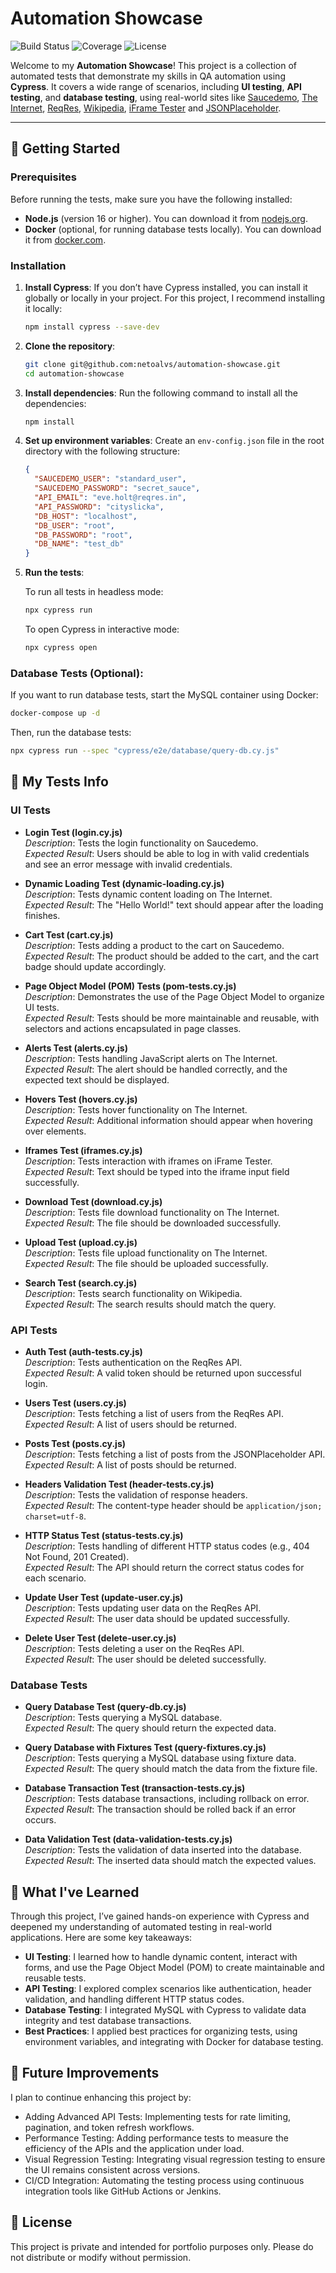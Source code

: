 
# Automation Showcase

![Build Status](https://img.shields.io/badge/build-passing-brightgreen)
![Coverage](https://img.shields.io/badge/coverage-95%25-brightgreen)
![License](https://img.shields.io/badge/license-Private-red)

Welcome to my **Automation Showcase**! This project is a collection of automated tests that demonstrate my skills in QA automation using **Cypress**. It covers a wide range of scenarios, including **UI testing**, **API testing**, and **database testing**, using real-world sites like [Saucedemo](https://www.saucedemo.com), [The Internet](https://the-internet.herokuapp.com), [ReqRes](https://reqres.in/), [Wikipedia](https://wikipedia.com.br), [iFrame Tester](https://iframetester.com/) and [JSONPlaceholder](https://jsonplaceholder.typicode.com/).

---

## 🚀 Getting Started

### Prerequisites
Before running the tests, make sure you have the following installed:
- **Node.js** (version 16 or higher). You can download it from [nodejs.org](https://nodejs.org/).
- **Docker** (optional, for running database tests locally). You can download it from [docker.com](https://www.docker.com/).

### Installation
1. **Install Cypress**:
   If you don’t have Cypress installed, you can install it globally or locally in your project. For this project, I recommend installing it locally:
   ```bash
   npm install cypress --save-dev
   ```
2. **Clone the repository**:
   ```bash
   git clone git@github.com:netoalvs/automation-showcase.git
   cd automation-showcase
   ```
3. **Install dependencies**:
   Run the following command to install all the dependencies:
   ```bash
   npm install
   ```
4. **Set up environment variables**:
   Create an `env-config.json` file in the root directory with the following structure:
   ```json
   {
     "SAUCEDEMO_USER": "standard_user",
     "SAUCEDEMO_PASSWORD": "secret_sauce",
     "API_EMAIL": "eve.holt@reqres.in",
     "API_PASSWORD": "cityslicka",
     "DB_HOST": "localhost",
     "DB_USER": "root",
     "DB_PASSWORD": "root",
     "DB_NAME": "test_db"
   }
   ```

5. **Run the tests**:

   To run all tests in headless mode:
   ```bash
   npx cypress run
   ```

   To open Cypress in interactive mode:
   ```bash
   npx cypress open
   ```

### Database Tests (Optional):
If you want to run database tests, start the MySQL container using Docker:
```bash
docker-compose up -d
```
Then, run the database tests:
```bash
npx cypress run --spec "cypress/e2e/database/query-db.cy.js"
```

## 🧪 My Tests Info

### UI Tests
- **Login Test (login.cy.js)**  
  _Description_: Tests the login functionality on Saucedemo.  
  _Expected Result_: Users should be able to log in with valid credentials and see an error message with invalid credentials.

- **Dynamic Loading Test (dynamic-loading.cy.js)**  
  _Description_: Tests dynamic content loading on The Internet.  
  _Expected Result_: The "Hello World!" text should appear after the loading finishes.

- **Cart Test (cart.cy.js)**  
  _Description_: Tests adding a product to the cart on Saucedemo.  
  _Expected Result_: The product should be added to the cart, and the cart badge should update accordingly.

- **Page Object Model (POM) Tests (pom-tests.cy.js)**  
  _Description_: Demonstrates the use of the Page Object Model to organize UI tests.  
  _Expected Result_: Tests should be more maintainable and reusable, with selectors and actions encapsulated in page classes.

- **Alerts Test (alerts.cy.js)**  
  _Description_: Tests handling JavaScript alerts on The Internet.  
  _Expected Result_: The alert should be handled correctly, and the expected text should be displayed.

- **Hovers Test (hovers.cy.js)**  
  _Description_: Tests hover functionality on The Internet.  
  _Expected Result_: Additional information should appear when hovering over elements.

- **Iframes Test (iframes.cy.js)**  
  _Description_: Tests interaction with iframes on iFrame Tester.  
  _Expected Result_: Text should be typed into the iframe input field successfully.

- **Download Test (download.cy.js)**  
  _Description_: Tests file download functionality on The Internet.  
  _Expected Result_: The file should be downloaded successfully.

- **Upload Test (upload.cy.js)**  
  _Description_: Tests file upload functionality on The Internet.  
  _Expected Result_: The file should be uploaded successfully.

- **Search Test (search.cy.js)**  
  _Description_: Tests search functionality on Wikipedia.  
  _Expected Result_: The search results should match the query.

### API Tests
- **Auth Test (auth-tests.cy.js)**  
  _Description_: Tests authentication on the ReqRes API.  
  _Expected Result_: A valid token should be returned upon successful login.

- **Users Test (users.cy.js)**  
  _Description_: Tests fetching a list of users from the ReqRes API.  
  _Expected Result_: A list of users should be returned.

- **Posts Test (posts.cy.js)**  
  _Description_: Tests fetching a list of posts from the JSONPlaceholder API.  
  _Expected Result_: A list of posts should be returned.

- **Headers Validation Test (header-tests.cy.js)**  
  _Description_: Tests the validation of response headers.  
  _Expected Result_: The content-type header should be `application/json; charset=utf-8`.

- **HTTP Status Test (status-tests.cy.js)**  
  _Description_: Tests handling of different HTTP status codes (e.g., 404 Not Found, 201 Created).  
  _Expected Result_: The API should return the correct status codes for each scenario.

- **Update User Test (update-user.cy.js)**  
  _Description_: Tests updating user data on the ReqRes API.  
  _Expected Result_: The user data should be updated successfully.

- **Delete User Test (delete-user.cy.js)**  
  _Description_: Tests deleting a user on the ReqRes API.  
  _Expected Result_: The user should be deleted successfully.

### Database Tests
- **Query Database Test (query-db.cy.js)**  
  _Description_: Tests querying a MySQL database.  
  _Expected Result_: The query should return the expected data.

- **Query Database with Fixtures Test (query-fixtures.cy.js)**  
  _Description_: Tests querying a MySQL database using fixture data.  
  _Expected Result_: The query should match the data from the fixture file.

- **Database Transaction Test (transaction-tests.cy.js)**  
  _Description_: Tests database transactions, including rollback on error.  
  _Expected Result_: The transaction should be rolled back if an error occurs.

- **Data Validation Test (data-validation-tests.cy.js)**  
  _Description_: Tests the validation of data inserted into the database.  
  _Expected Result_: The inserted data should match the expected values.

## 🧠 What I've Learned
Through this project, I’ve gained hands-on experience with Cypress and deepened my understanding of automated testing in real-world applications. Here are some key takeaways:

- **UI Testing**: I learned how to handle dynamic content, interact with forms, and use the Page Object Model (POM) to create maintainable and reusable tests.
- **API Testing**: I explored complex scenarios like authentication, header validation, and handling different HTTP status codes.
- **Database Testing**: I integrated MySQL with Cypress to validate data integrity and test database transactions.
- **Best Practices**: I applied best practices for organizing tests, using environment variables, and integrating with Docker for database testing.

## 🚀 Future Improvements
I plan to continue enhancing this project by:
- Adding Advanced API Tests: Implementing tests for rate limiting, pagination, and token refresh workflows.
- Performance Testing: Adding performance tests to measure the efficiency of the APIs and the application under load.
- Visual Regression Testing: Integrating visual regression testing to ensure the UI remains consistent across versions.
- CI/CD Integration: Automating the testing process using continuous integration tools like GitHub Actions or Jenkins.

## 📄 License
This project is private and intended for portfolio purposes only. Please do not distribute or modify without permission.
